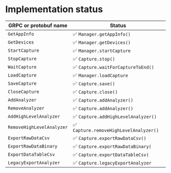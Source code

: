 # Implementation status

| GRPC or protobuf name     | Status                                |
|---------------------------|---------------------------------------|
| `GetAppInfo`              | ✅ `Manager.getAppInfo()`              |
| `GetDevices`              | ✅ `Manager.getDevices()`              |
| `StartCapture`            | ✅ `Manager.startCapture`              |
| `StopCapture`             | ✅ `Capture.stop()`                    |
| `WaitCapture`             | ✅ `Capture.waitForCaptureToEnd()`     |
| `LoadCapture`             | ✅ `Manager.loadCapture`               |
| `SaveCapture`             | ✅ `Capture.save()`                    |
| `CloseCapture`            | ✅ `Capture.close()`                   |
| `AddAnalyzer`             | ✅ `Capture.addAnalyzer()`             |
| `RemoveAnalyzer`          | ✅ `Capture.addAnalyzer()`             |
| `AddHighLevelAnalyzer`    | ✅ `Capture.addHighLevelAnalyzer()`    |
| `RemoveHighLevelAnalyzer` | ✅ `Capture.removeHighLevelAnalyzer()` |
| `ExportRawDataCsv`        | ✅ `Capture.exportRawDataCsv()`        |
| `ExportRawDataBinary`     | ✅ `Capture.exportRawDataBinary(`      |
| `ExportDataTableCsv`      | ✅ `Capture.exportDataTableCsv(`       |
| `LegacyExportAnalyzer`    | ✅ `Capture.legacyExportAnalyzer`      | 